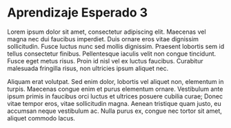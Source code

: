 # Aprendizaje Esperado 3

Lorem ipsum dolor sit amet, consectetur adipiscing elit. Maecenas vel magna nec dui faucibus imperdiet. Duis ornare eros vitae dignissim sollicitudin. Fusce luctus nunc sed mollis dignissim. Praesent lobortis sem id tellus consectetur finibus. Pellentesque iaculis velit non congue tincidunt. Fusce eget metus risus. Proin id nisl vel ex luctus faucibus. Curabitur malesuada fringilla risus, non ultricies ipsum aliquet nec.

Aliquam erat volutpat. Sed enim dolor, lobortis vel aliquet non, elementum in turpis. Maecenas congue enim et purus elementum ornare. Vestibulum ante ipsum primis in faucibus orci luctus et ultrices posuere cubilia curae; Donec vitae tempor eros, vitae sollicitudin magna. Aenean tristique quam justo, eu accumsan neque vestibulum ac. Nulla purus ex, congue nec tortor sit amet, aliquet commodo lacus.
